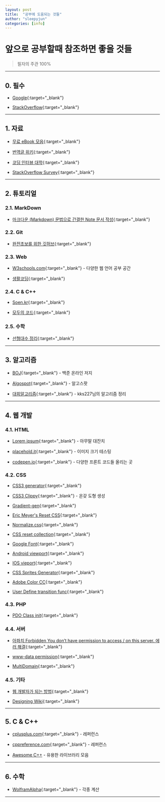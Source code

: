 ```yaml
---
layout: post
title:  "공부에 도움되는 것들"
author: "sleepyjun"
categories: [info]
---
```


# 앞으로 공부할때 참조하면 좋을 것들
 > 필자의 주관 100%  

---
## 0. 필수
- [Google](https://www.google.com/){:target="_blank"}

- [StackOverflow](https://stackoverflow.com/){:target="_blank"}

___

## 1. 자료
- [무료 eBook 모음](https://github.com/EbookFoundation/free-programming-books){:target="_blank"}

- [번역글 위키](https://github.com/nolboo/nolboo.github.io/wiki){:target="_blank"}

- [코딩 인터뷰 대학](https://github.com/jwasham/coding-interview-university){:target="_blank"}

- [StackOverflow Survey](https://insights.stackoverflow.com/survey/2019){:target="_blank"}  

---

## 2. 튜토리얼
### 2.1. MarkDown
- [마크다운 (Markdown) 문법으로 간결한 Note 문서 작성](https://how-to-use.tistory.com/2){:target="_blank"}

### 2.2. Git
- [완전초보를 위한 깃허브](https://nolboo.kim/blog/2013/10/06/github-for-beginner/){:target="_blank"}

### 2.3. Web
- [W3schools.com](https://www.w3schools.com/){:target="_blank"} - 다양한 웹 언어 공부 공간

- [생활코딩](https://www.opentutorials.org/course/1){:target="_blank"}

### 2.4. C & C++
- [Soen.kr](http://soen.kr/){:target="_blank"}

- [모두의 코드](https://modoocode.com/){:target="_blank"}

### 2.5. 수학
- [선형대수 정리](https://twlab.tistory.com/category/Fundamentals/Linear%20Algebra){:target="_blank"} 

---

## 3. 알고리즘
- [BOJ](https://www.acmicpc.net/){:target="_blank"} - 백준 온라인 저지

- [Algospot](https://algospot.com/){:target="_blank"} - 알고스팟

- [대회알고리즘](https://kks227.blog.me/220769859177){:target="_blank"} - kks227님의 알고리즘 정리

___

## 4. 웹 개발
### 4.1. HTML
- [Lorem ipsum](http://lipsum.com){:target="_blank"} - 아무말 대잔치

- [placehold.it](http://placehold.it){:target="_blank"} - 이미지 크기 테스팅

- [codepen.io](codepen.io){:target="_blank"} - 다양한 프론트 코드들 올리는 곳

### 4.2. CSS
- [CSS3 generator](http://css3generator.com){:target="_blank"}

- [CSS3 Clippy](https://bennettfeely.com/clippy/){:target="_blank"} - 온갖 도형 생성  

- [Gradient-gen](http://www.colorzilla.com/gradient-editor){:target="_blank"} 

- [Eric Meyer's Reset CSS](http://meyerweb.com/eric/tools/css/reset){:target="_blank"}

- [Normalize.css](http://necolas.github.io/normalize.css/){:target="_blank"}

- [CSS reset collection](http://cssreset.com/){:target="_blank"}

- [Google Font](fonts.google.com){:target="_blank"}

- [Android viewport](http://developer.android.com/guide/webapps/targeting.html){:target="_blank"} 

- [IOS vieport](http://developer.apple.com/library/safari/#documentation/appleapplications/reference/safarihtmlref/Articles/MetaTags.html){:target="_blank"}

- [CSS Sprites Generator](https://www.toptal.com/developers/css/sprite-generator){:target="_blank"}

- [Adobe Color CC](http://color.adobe.com){:target="_blank"} 

- [User Define transition func](http://cubic-bezier.com){:target="_blank"}  

### 4.3. PHP
- [PDO Class init](https://stackoverflow.com/questions/30396328/access-the-php-pdo-object-in-another-file){:target="_blank"}

### 4.4. 서버
- [아파치 Forbidden You don’t have permission to access / on this server. 에러 해결](https://mytory.net/archives/3143){:target="_blank"}  

- [www-data permission](https://stackoverflow.com/questions/9133024/www-data-permissions){:target="_blank"}

- [MultiDomain](https://www.linux.co.kr/unixwebhosting/multidomain/multidomain.htm){:target="_blank"}

### 4.5. 기타
- [웹 개발자가 되는 방법](https://blog.cordelia273.space/7){:target="_blank"}

- [Designing Wiki](https://stackoverflow.com/questions/273460/designing-a-wiki-design-considerations-and-feedback){:target="_blank"}

___

## 5. C & C++
- [cplusplus.com](http://www.cplusplus.com/){:target="_blank"} - 레퍼런스

- [cppreference.com](https://en.cppreference.com/w/){:target="_blank"} - 레퍼런스  

- [Awesome C++](https://github.com/fffaraz/awesome-cpp) - 유용한 라이브러리 모음

___

## 6. 수학
- [WolframAlpha](https://www.wolframalpha.com/){:target="_blank"} - 각종 계산

___

